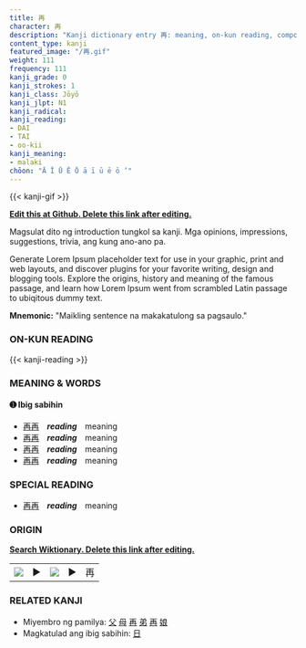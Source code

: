 ```yaml
---
title: 再
character: 再
description: "Kanji dictionary entry 再: meaning, on-kun reading, compounds, origin, related kanji"
content_type: kanji
featured_image: "/再.gif"
weight: 111
frequency: 111
kanji_grade: 0
kanji_strokes: 1
kanji_class: Jōyō
kanji_jlpt: N1
kanji_radical: 
kanji_reading: 
- DAI
- TAI
- oo-kii
kanji_meaning:
- malaki
chōon: "Ā Ī Ū Ē Ō ā ī ū ē ō ’"
---
```

[//]: # (Don't edit the line below. Kanji animated GIF code is automatically generated.)
{{< kanji-gif >}}

[//]: # (Edit below this line.)

**[Edit this at Github. Delete this link after editing.](https://github.com/tim0g/tim/tree/main/content/kanji/再/index.md)**

Magsulat dito ng introduction tungkol sa kanji. Mga opinions, impressions, suggestions, trivia, ang kung ano-ano pa.

Generate Lorem Ipsum placeholder text for use in your graphic, print and web layouts, and discover plugins for your favorite writing, design and blogging tools. Explore the origins, history and meaning of the famous passage, and learn how Lorem Ipsum went from scrambled Latin passage to ubiqitous dummy text.
 
**Mnemonic:** "Maikling sentence na makakatulong sa pagsaulo."

### ON-KUN READING

[//]: # (Don't edit the line below. ON-KUN READING code is automatically generated.)
{{< kanji-reading >}}

### MEANING & WORDS

#### ➊ **Ibig sabihin**
  - [再](../再)[再](../再)　***reading***　meaning
  - [再](../再)[再](../再)　***reading***　meaning
  - [再](../再)[再](../再)　***reading***　meaning
  - [再](../再)[再](../再)　***reading***　meaning

### SPECIAL READING
  - [再](../再)[再](../再)　***reading***　meaning

### ORIGIN

**[Search Wiktionary. Delete this link after editing.](https://wiktionary.org/wiki/再)**
<table class="kanji-table"><tr><td>
<img src="60px-再-bronze.svg.png">
</td><td>▶</td><td>
<img src="60px-再-oracle.svg.png">
</td><td>▶</td>
<td class="kanji-origin">再</td>
</tr></table>

### RELATED KANJI
- Miyembro ng pamilya: [父](../父) [母](../母) [再](../再) [弟](../弟) [再](../再) [娘](../娘)
- Magkatulad ang ibig sabihin: [日](../日)
